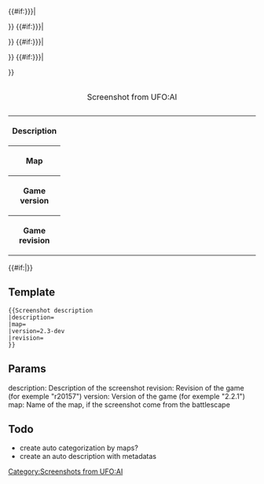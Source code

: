 <table align="center" width="80%" class="ufotable">
<caption>

Screenshot from UFO:AI

</caption>

{{#if:</noinclude>}}}\|

<tr>
<th width="20%">

Description

</th>
<td>

</td>
</tr>

}} {{#if:</noinclude>}}}\|

<tr>
<th width="20%">

Map

</th>
<td>

</td>
</tr>

}} {{#if:</noinclude>}}}\|

<tr>
<th width="20%">

Game version

</th>
<td>

</td>
</tr>

}} {{#if:</noinclude>}}}\|

<tr>
<th width="20%">

Game revision

</th>
<td>

</td>
</tr>

}}

</table>

<includeonly> {{#if:\|}} </includeonly><noinclude>

## Template

    {{Screenshot description
    |description=
    |map=
    |version=2.3-dev
    |revision=
    }}

## Params

description: Description of the screenshot
revision: Revision of the game (for exemple "r20157")
version: Version of the game (for exemple "2.2.1")
map: Name of the map, if the screenshot come from the battlescape

## Todo

- create auto categorization by maps?
- create an auto description with metadatas

</noinclude>

[Category:Screenshots from UFO:AI
](Category:Screenshots_from_UFO:AI_{{{version}}} "wikilink")